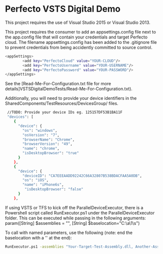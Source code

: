 ﻿# Perfecto VSTS Digital Demo

This project requires the use of Visual Studio 2015 or Visual Studio 2013.

This project requires the consumer to add an appsettings.config file next to the app.config file that will contain your credentials and target Perfecto cloud. The filename appsettings.config has been added to the .gitignore file to prevent credentials from being accidently committed to source control.

```sh
<appSettings>
		<add key="PerfectoCloud" value="YOUR-CLOUD"/> 
		<add key="PerfectoUsername" value="YOUR-USERNAME"/>
		<add key="PerfectoPassword" value="YOUR-PASSWORD"/>		
</appSettings>
```

See the [Read-Me-For-Configuration.txt file for more details]VSTSDigitalDemoTests/Read-Me-For-Configuration.txt).


Additionally, you will need to provide your device identifiers in the SharedComponents/TestResources/DevicesGroup/ files.
```sh
 //TODO: Provide your device IDs eg. 125157DF53B1BA11F
 "devices": [    
    {
      "device": {
        "os": "windows",
        "osVersion": "7",
        "browserName": "Chrome",
        "browserVersion": "49",
        "name": "chrome",
        "isDesktopBrowser": "true"
      }
    },
    {
      "device": {
        "deviceID": "CA7EEEAADD92242C66A32807B538BDACFAA5A0DB",
        "os": "iOS",
        "name": "iPhone6s",
         "isDesktopBrowser": "false"
      }
    },
```

If using VSTS or TFS to kick off the ParallelDeviceExecutor, there is a Powershell script called RunExecutor.ps1 under the ParallelDeviceExecutor folder. This can be executed while passing in the following arguments:
param([String] $assemblies = "", [String] $baselocation="C:\a\1\s\")

To call with named parameters, use the following (note: end the baselocation with a '\' at the end):
```sh
RunExecutor.ps1 -assemblies "Your-Target-Test-Assembly.dll, Another-Assembly.dll" -baselocation "D:\your\working\build\directory\"
```